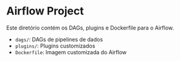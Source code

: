 # Airflow Project

Este diretório contém os DAGs, plugins e Dockerfile para o Airflow.

- `dags/`: DAGs de pipelines de dados
- `plugins/`: Plugins customizados
- `Dockerfile`: Imagem customizada do Airflow
